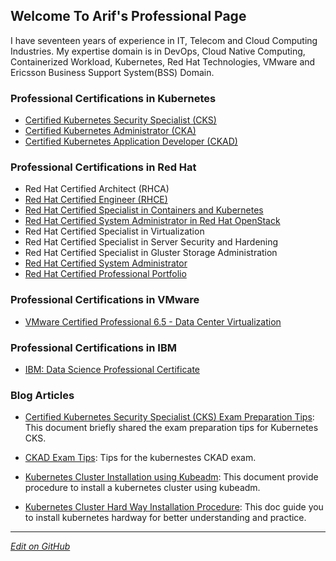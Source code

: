## Welcome To Arif's Professional Page

I have seventeen years of experience in IT, Telecom and Cloud Computing Industries. My expertise domain is in DevOps, Cloud Native Computing, Containerized Workload, Kubernetes, Red Hat Technologies, VMware and Ericsson Business Support System(BSS) Domain. 

### Professional Certifications in Kubernetes
- [Certified Kubernetes Security Specialist (CKS)](https://www.credly.com/badges/4200f01a-230e-49ab-bdfa-653e80f6f4b1)
- [Certified Kubernetes Administrator (CKA)](https://www.credly.com/badges/ba4b9823-3858-47af-90c6-58ef604d9786)
- [Certified Kubernetes Application Developer (CKAD)](https://www.credly.com/badges/ba4b9823-3858-47af-90c6-58ef604d9786)
  

### Professional Certifications in Red Hat
- Red Hat Certified Architect (RHCA)
- [Red Hat Certified Engineer (RHCE)](https://rhtapps.redhat.com/certifications/badge/verify/JYNSKXP6VDQ526LODF2FE325REAEQU3CUPSQX2KSDXT6RW46LQ3XCZJWRJNV7ILTXVE4I6VB7OTCG4U5NQYTCNA62RUWOCM34WWBUYQ=)
- [Red Hat Certified Specialist in Containers and Kubernetes](https://rhtapps.redhat.com/certifications/badge/verify/JYNSKXP6VDQ526LODF2FE325REAEQU3CUPSQX2KSDXT6RW46LQ33TZNCC5VGOAYPFY7HVVIGB5XKUTI5W6QLZX6UMV3D6ILAY7YA4GY=)
- [Red Hat Certified System Administrator in Red Hat OpenStack](https://rhtapps.redhat.com/certifications/badge/verify/JYNSKXP6VDQ526LODF2FE325REAEQU3CUPSQX2KSDXT6RW46LQ3YBRY5HRN67XMD6X5VFP7ULSUKWW2HMIDYOMU6FAH2SEJXEIJCF5Y=)
- Red Hat Certified Specialist in Virtualization
- Red Hat Certified Specialist in Server Security and Hardening
- Red Hat Certified Specialist in Gluster Storage Administration
- [Red Hat Certified System Administrator](https://rhtapps.redhat.com/certifications/badge/verify/JYNSKXP6VDQ526LODF2FE325REAEQU3CUPSQX2KSDXT6RW46LQ3T7ULZ55KZZ56SKO7EQ3ETTLYZQ4U5NQYTCNA62RUWOCM34WWBUYQ=)
- [Red Hat Certified Professional Portfolio](https://www.redhat.com/rhtapps/certification/verify/?certId=180-088-585)

### Professional Certifications in VMware
- [VMware Certified Professional 6.5 - Data Center Virtualization](https://www.credly.com/badges/3b6f4641-8105-400d-a6bb-23bc2e81c520)
  
### Professional Certifications in IBM  
- [IBM: Data Science Professional Certificate](https://www.credly.com/badges/b12ea6dc-69ce-4829-a429-65806c5b19c9)


### Blog Articles

- [Certified Kubernetes Security Specialist (CKS) Exam Preparation Tips](https://arif332.github.io/blog/kubernetes/certification/security/cloud%20native/2021/08/02/kubernetes-cks-exam-certification-tips.html): This document briefly shared the exam preparation tips for Kubernetes CKS.
  
- [CKAD Exam Tips](https://arif332.github.io/blog/kubernetes/certification/cloud%20native/2021/02/22/kubernetes-ckad-exam-tips.html): Tips for the kubernestes CKAD exam.
  
- [Kubernetes Cluster Installation using Kubeadm](https://github.com/arif332/k8s-tutorial/blob/main/installation/kubernetes-installation.md): This document provide procedure to install a kubernetes cluster using kubeadm.  
  
- [Kubernetes Cluster Hard Way Installation Procedure](https://github.com/arif332/KBs.Pub/blob/master/kubernetes/kubernetes_install_hard_way/kubernetes_install_hard_way.md): This doc guide you to install kubernetes hardway for better understanding and practice. 


---

_[Edit on GitHub](https://github.com/arif332/arif332.github.io)_
